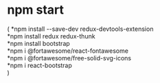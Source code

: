 # **npm start**

(
      *npm install --save-dev redux-devtools-extension      
      *npm install redux redux-thunk         
      *npm install bootstrap            
      *npm i @fortawesome/react-fontawesome            
      *npm i @fortawesome/free-solid-svg-icons              
      *npm i react-bootstrap       
)

